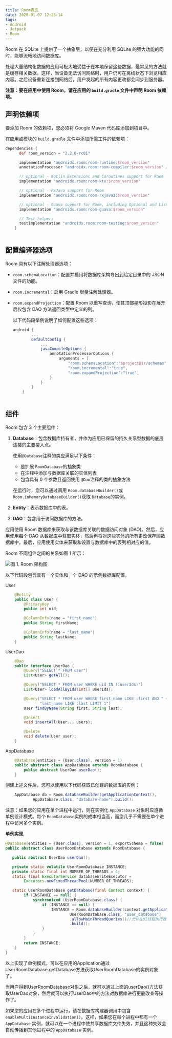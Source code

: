 ```yaml
---
title: Room概览
date: 2020-01-07 12:28:14
tags:
- Android
- Jetpack
- Room
---
```


Room 在 SQLite 上提供了一个抽象层，以便在充分利用 SQLite 的强大功能的同时，能够流畅地访问数据库。

处理大量结构化数据的应用可极大地受益于在本地保留这些数据，最常见的方法就是缓存相关数据。这样，当设备无法访问网络时，用户仍可在离线状态下浏览相应内容。之后设备重新连接到网络后，用户发起的所有内容更改都会同步到服务器。

<!-- more -->

**注意：要在应用中使用 Room，请在应用的 `build.gradle` 文件中声明 Room 依赖项。**

## 声明依赖项

要添加 Room 的依赖项，您必须将 Google Maven 代码库添加到项目中。

在应用或模块的 `build.gradle` 文件中添加所需工件的依赖项：

```groovy
dependencies {
      def room_version = "2.2.0-rc01"

      implementation "androidx.room:room-runtime:$room_version"
      annotationProcessor "androidx.room:room-compiler:$room_version" // For Kotlin use kapt instead of annotationProcessor

      // optional - Kotlin Extensions and Coroutines support for Room
      implementation "androidx.room:room-ktx:$room_version"

      // optional - RxJava support for Room
      implementation "androidx.room:room-rxjava2:$room_version"

      // optional - Guava support for Room, including Optional and ListenableFuture
      implementation "androidx.room:room-guava:$room_version"

      // Test helpers
      testImplementation "androidx.room:room-testing:$room_version"
    }
    
```

## 配置编译器选项

Room 具有以下注解处理器选项：

- `room.schemaLocation`：配置并启用将数据库架构导出到给定目录中的 JSON 文件的功能。

- `room.incremental`：启用 Gradle 增量注解处理器。

- `room.expandProjection`：配置 Room 以重写查询，使其顶部星形投影在展开后仅包含 DAO 方法返回类型中定义的列。

  以下代码段举例说明了如何配置这些选项：

  ```groovy
  android {
          ...
          defaultConfig {
              ...
              javaCompileOptions {
                  annotationProcessorOptions {
                      arguments = [
                          "room.schemaLocation":"$projectDir/schemas".toString(),
                          "room.incremental":"true",
                          "room.expandProjection":"true"]
                  }
              }
          }
      }
      
  ```


## 组件

Room 包含 3 个主要组件：

1. **Database**：包含数据库持有者，并作为应用已保留的持久关系型数据的底层连接的主要接入点。

   使用`@Database`注释的类应满足以下条件：

   - 是扩展 `RoomDatabase`的抽象类
   - 在注释中添加与数据库关联的实体列表
   - 包含具有 0 个参数且返回使用 `@Dao`注释的类的抽象方法

   在运行时，您可以通过调用 `Room.databaseBuilder()`或 `Room.inMemoryDatabaseBuilder()`获取 `Database`的实例。

2. **Entity**：表示数据库中的表。
3. **DAO**：包含用于访问数据库的方法。

应用使用 Room 数据库来获取与该数据库关联的数据访问对象 (DAO)。然后，应用使用每个 DAO 从数据库中获取实体，然后再将对这些实体的所有更改保存回数据库中。最后，应用使用实体来获取和设置与数据库中的表列相对应的值。

Room 不同组件之间的关系如图 1 所示：

![**图 1.** Room 架构图](room_architecture.png)

以下代码段包含具有一个实体和一个 DAO 的示例数据库配置。

User

```java
    @Entity
    public class User {
        @PrimaryKey
        public int uid;

        @ColumnInfo(name = "first_name")
        public String firstName;

        @ColumnInfo(name = "last_name")
        public String lastName;
    }
```

UserDao

```java
	@Dao
    public interface UserDao {
        @Query("SELECT * FROM user")
        List<User> getAll();

        @Query("SELECT * FROM user WHERE uid IN (:userIds)")
        List<User> loadAllByIds(int[] userIds);

        @Query("SELECT * FROM user WHERE first_name LIKE :first AND " +
               "last_name LIKE :last LIMIT 1")
        User findByName(String first, String last);

        @Insert
        void insertAll(User... users);

        @Delete
        void delete(User user);
    }
```

AppDatabase

```java
    @Database(entities = {User.class}, version = 1)
    public abstract class AppDatabase extends RoomDatabase {
        public abstract UserDao userDao();
    }
```

创建上述文件后，您可以使用以下代码获取已创建的数据库的实例：

```java
    AppDatabase db = Room.databaseBuilder(getApplicationContext(),
            AppDatabase.class, "database-name").build();
```

注意：如果您的应用在单个进程中运行，则在实例化 `AppDatabase` 对象时应遵循单例设计模式。每个 `RoomDatabase`实例的成本相当高，而您几乎不需要在单个进程中访问多个实例。

**单例实现**

```java
@Database(entities = {User.class}, version = 1, exportSchema = false)
public abstract class UserRoomDatabase extends RoomDatabase {

   public abstract UserDao userDao();

   private static volatile UserRoomDatabase INSTANCE;
   private static final int NUMBER_OF_THREADS = 4;
   static final ExecutorService databaseWriteExecutor =
        Executors.newFixedThreadPool(NUMBER_OF_THREADS);

   static UserRoomDatabase getDatabase(final Context context) {
        if (INSTANCE == null) {
            synchronized (UserRoomDatabase.class) {
                if (INSTANCE == null) {
                    INSTANCE = Room.databaseBuilder(context.getApplicationContext(),
                            UserRoomDatabase.class, "user_database")
                        	.allowMainThreadQueries()//允许在UI线程执行数据库操作
                            .build();
                }
            }
        }
        return INSTANCE;
    }
}
```

以上实现了单例模式，可以在应用的Application通过UserRoomDatabase.getDatabase方法获取UserRoomDatabase的实例对象了。

当用户得到UserRoomDatabase对象之后，就可以通过上面的userDao()方法获取UserDao对象，然后就可以执行UserDao中的方法对数据库进行更删改查等操作了。

如果您的应用在多个进程中运行，请在数据库构建器调用中包含 `enableMultiInstanceInvalidation()`。这样，如果您在每个进程中都有一个 `AppDatabase` 实例，就可以在一个进程中使共享数据库文件失效，并且这种失效会自动传播到其他进程中的 `AppDatabase` 实例。